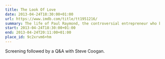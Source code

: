 ```yaml
---
title: The Look Of Love
date: 2013-04-24T18:30:00+01:00
url: https://www.imdb.com/title/tt1951216/
summary: The life of Paul Raymond, the controversial entrepreneur who became Britain’s richest man.
start: 2013-04-24T18:30:00+01:00
end: 2013-04-24T20:11:00+01:00
place_id: 9c2xrvm6+hm
---
```

Screening followed by a Q&A with Steve Coogan.
